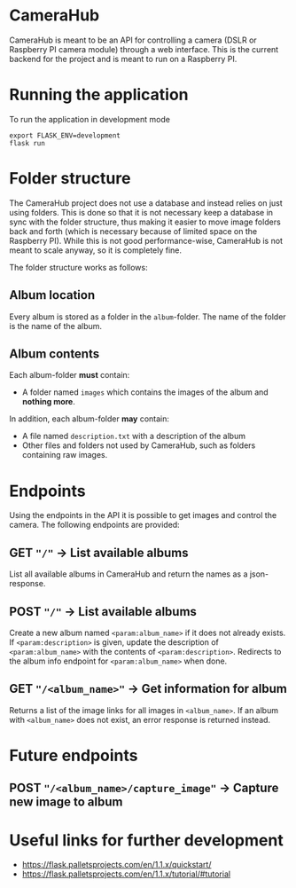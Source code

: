 # CameraHub
CameraHub is meant to be an API for controlling a camera (DSLR or Raspberry PI camera module) through a web interface. This is the current backend for the project and is meant to run on a Raspberry PI.

# Running the application
To run the application in development mode
```
export FLASK_ENV=development
flask run
```
# Folder structure
The CameraHub project does not use a database and instead relies on just using folders. This is done so that it is not necessary keep a database in sync with the folder structure, thus making it easier to move image folders back and forth (which is necessary because of limited space on the Raspberry PI). While this is not good performance-wise, CameraHub is not meant to scale anyway, so it is completely fine.

The folder structure works as follows:

## Album location
Every album is stored as a folder in the `album`-folder. The name of the folder is the name of the album.
## Album contents
Each album-folder **must** contain:
- A folder named `images` which contains the images of the album and **nothing more**.

In addition, each album-folder **may** contain:
- A file named `description.txt` with a description of the album
- Other files and folders not used by CameraHub, such as folders containing raw images.

# Endpoints
Using the endpoints in the API it is possible to get images and control the camera. The following endpoints are provided:

## GET `"/"` -> List available albums
List all available albums in CameraHub and return the names as a json-response.
## POST `"/"` -> List available albums
Create a new album named `<param:album_name>` if it does not already exists. If `<param:description>` is given, update the description of `<param:album_name>` with the contents of `<param:description>`. Redirects to the album info endpoint for `<param:album_name>` when done.
## GET `"/<album_name>"` -> Get information for album
Returns a list of the image links for all images in `<album_name>`. If an album with `<album_name>` does not exist, an error response is returned instead.

# Future endpoints
## POST `"/<album_name>/capture_image"` -> Capture new image to album

# Useful links for further development
- https://flask.palletsprojects.com/en/1.1.x/quickstart/
- https://flask.palletsprojects.com/en/1.1.x/tutorial/#tutorial

